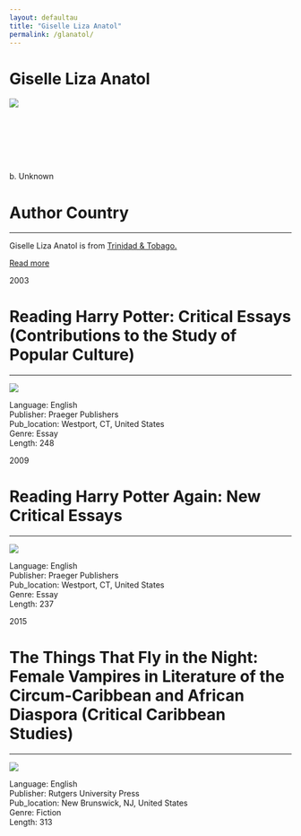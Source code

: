 ```yaml
---
layout: defaultau
title: "Giselle Liza Anatol"
permalink: /glanatol/
---
```


<div class="content">
    <h1>Giselle Liza Anatol</h1>
    <div class="quote">
        <div><img src="https://english.ku.edu/sites/english/files/styles/person_profile/public/images/person-profile/Anatol_Giselle%202020.jpg?h=53d05a5e&itok=Xf9M5LPP" class="logo"></div>
    </div>
    <div class="timeline">
        <div style="padding-bottom:100px;"></div>
        <div class="block">
            <div class="date right"><p class="right"> b. Unknown </p></div>
            <div class="dot"></div>
            <div class="left first">
            <div class="author_country">
                <h1>Author Country</h1><hr>
        <div class="aclocation"> <p>Giselle Liza Anatol is from <a href="{{ site.baseurl }}/3">Trinidad & Tobago.</a></p> </div>
        <div class="acreadmore"><a href="#" target="_blank">Read more</a></div>
            </div>
            </div>
        </div>
        <div class="block">
            <div class="date left"><p class="left">2003</p></div>
            <div class="dot"></div>
            <div class="right">
                <h1>Reading Harry Potter: Critical Essays (Contributions to the Study of Popular Culture)</h1><hr>
                <p><img src="https://m.media-amazon.com/images/I/41eZ4o1XxML._SX313_BO1,204,203,200_.jpg"></p>
 	    Language: English <br/>
                Publisher: Praeger Publishers <br/>
                Pub_location: Westport, CT, United States <br/>
                Genre: Essay <br/>
                Length: 248 <br/>               
            </div>
        </div>
        <div class="block">
            <div class="date right"><p class="right">2009</p></div>
            <div class="dot"></div>
            <div class="left">
                <h1>Reading Harry Potter Again: New Critical Essays</h1><hr>
                <p><img src="https://m.media-amazon.com/images/I/31dFJQaOlKL.jpg"></p>
                Language: English <br/>
                Publisher: Praeger Publishers<br/>
                Pub_location: Westport, CT, United States <br/>
                Genre: Essay <br/>
                Length: 237 <br/>   
               </div>
  </div>
  <div class="block">
            <div class="date left"><p class="left">2015</p></div>
            <div class="dot"></div>
            <div class="right">
                <h1>The Things That Fly in the Night: Female Vampires in Literature of the Circum-Caribbean and African Diaspora (Critical Caribbean Studies)</h1><hr>
                <p><img src="https://m.media-amazon.com/images/I/518dwnCHyUL.jpg"></p>
                 <p> Language: English <br/>
                Publisher: Rutgers University Press<br/>
                Pub_location: New Brunswick, NJ, United States <br/>
                Genre: Fiction <br/>
                Length: 313 </p>
         </div>
    </div>
</div>
  <!-- partial -->
<script src='https://cdnjs.cloudflare.com/ajax/libs/jquery/3.1.1/jquery.min.js'></script><script  src="{{ site.baseurl }}/assets/js/authorscript.js"></script>